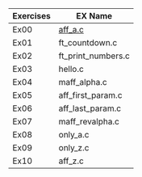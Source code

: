 | Exercises  | EX Name |
| ------------- | ------------- |
| Ex00  |  [aff_a.c](https://github.com/1McLongLong/myExams/blob/master/exam00/ex00/aff_a.c)  |
| Ex01  |  ft_countdown.c  |
| Ex02  |  ft_print_numbers.c  |
| Ex03  |  hello.c  |
| Ex04  |  maff_alpha.c  |
| Ex05  |  aff_first_param.c  |
| Ex06  |  aff_last_param.c  |
| Ex07  |  maff_revalpha.c  |
| Ex08  |  only_a.c  |
| Ex09  |  only_z.c  |
| Ex10  |  aff_z.c  |
